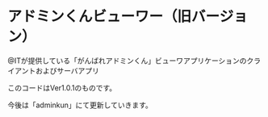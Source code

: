 # アドミンくんビューワー（旧バージョン）


@ITが提供している「がんばれアドミンくん」ビューワアプリケーションのクライアントおよびサーバアプリ

このコードはVer1.0.1のものです。

今後は「adminkun」にて更新していきます。



